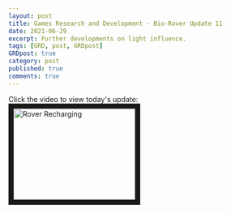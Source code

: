 ```yaml
---
layout: post
title: Games Research and Development - Bio-Rover Update 11
date: 2021-06-29
excerpt: Further developments on light influence.
tags: [GRD, post, GRDpost]
GRDpost: true
category: post
published: true
comments: true
---
```


Click the video to view today's update:
<a href="http://www.youtube.com/watch?feature=player_embedded&v=3fRG9llDpDg" target="_blank"><img src="http://img.youtube.com/vi/3fRG9llDpDg/0.jpg" alt="Rover Recharging" width="240" height="180" border="10" /></a>